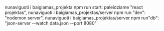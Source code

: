 nunaviguoti i baigiamas_projekta npm run start: paleidziame "react projektas",
nunaviguoti i baigiamas_projektas/server npm run "dev": "nodemon server",
nunaviguoti i baigiamas_projektas/server npm run"db": "json-server --watch data.json --port 8080"